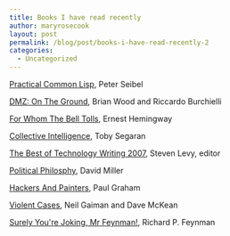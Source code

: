```yaml
---
title: Books I have read recently
author: maryrosecook
layout: post
permalink: /blog/post/books-i-have-read-recently-2
categories:
  - Uncategorized
---
```

[Practical Common Lisp][1], Peter Seibel

[DMZ: On The Ground][2], Brian Wood and Riccardo Burchielli

[For Whom The Bell Tolls][3], Ernest Hemingway

[Collective Intelligence][4], Toby Segaran

[The Best of Technology Writing 2007][5], Steven Levy, editor

[Political Philosphy][6], David Miller

[Hackers And Painters][7], Paul Graham

[Violent Cases][8], Neil Gaiman and Dave McKean

<a href="http://en.wikipedia.org/wiki/Surely_You%27re_Joking,_Mr._Feynman!">Surely You're Joking, Mr Feynman!</a>, Richard P. Feynman

 [1]: http://www.gigamonkeys.com/book/
 [2]: http://en.wikipedia.org/wiki/DMZ_(DC_Comics)
 [3]: http://en.wikipedia.org/wiki/For_Whom_the_Bell_Tolls
 [4]: http://www.amazon.co.uk/Programming-Collective-Intelligence-Building-Applications/dp/0596529325
 [5]: http://www.amazon.co.uk/Best-Technology-Writing-Steven-Levy/dp/0472032666
 [6]: http://www.oup.com/us/catalog/he/subject/PoliticalScience/PoliticalTheory/Democracy/?view=usa&ci=9780192803955
 [7]: http://www.paulgraham.com/hp.html
 [8]: http://en.wikipedia.org/wiki/Violent_Cases
